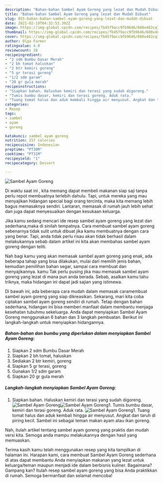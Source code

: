 ```yaml
---
description: "Bahan-bahan Sambel Ayam Goreng yang lezat dan Mudah Dibuat"
title: "Bahan-bahan Sambel Ayam Goreng yang lezat dan Mudah Dibuat"
slug: 855-bahan-bahan-sambel-ayam-goreng-yang-lezat-dan-mudah-dibuat
date: 2021-02-19T04:32:53.392Z
image: https://img-global.cpcdn.com/recipes/fb45f9acc9fb9646/680x482cq70/sambel-ayam-goreng-foto-resep-utama.jpg
thumbnail: https://img-global.cpcdn.com/recipes/fb45f9acc9fb9646/680x482cq70/sambel-ayam-goreng-foto-resep-utama.jpg
cover: https://img-global.cpcdn.com/recipes/fb45f9acc9fb9646/680x482cq70/sambel-ayam-goreng-foto-resep-utama.jpg
author: Olga Farmer
ratingvalue: 4.8
reviewcount: 10
recipeingredient:
- "2 sdm Bumbu Dasar Merah"
- "2 bh tomat haluskan"
- "2 btr kemiri goreng"
- "5 gr terasi goreng"
- "1/2 sdm garam"
- "20 gr gula merah"
recipeinstructions:
- "Siapkan bahan. Haluskan kemiri dan terasi yang sudah digoreng."
- "Tumis bumbu dasar, kemiri dan terasi goreng. Aduk rata."
- "Tuang tomat halus dan aduk kembali hingga air menyusut. Angkat dan taruh di piring kecil. Sambel ini sebagai teman makan ayam atau ikan goreng."
categories:
- Resep
tags:
- sambel
- ayam
- goreng

katakunci: sambel ayam goreng 
nutrition: 257 calories
recipecuisine: Indonesian
preptime: "PT30M"
cooktime: "PT31M"
recipeyield: "1"
recipecategory: Dessert

---
```



![Sambel Ayam Goreng](https://img-global.cpcdn.com/recipes/fb45f9acc9fb9646/680x482cq70/sambel-ayam-goreng-foto-resep-utama.jpg)

Di waktu  saat ini , kita memang dapat membeli makanan siap saji tanpa perlu repot membuatnya terlebih dahulu. Tapi, untuk mereka yang mau menyajikan hidangan special bagi orang tercinta, maka kita memang lebih bagus memasaknya sendiri. Lantaran, memasak di rumah jauh lebih sehat dan juga dapat menyesuaikan dengan kesukaan keluarga.

Jika kamu sedang mencari ide resep sambel ayam goreng yang lezat dan sederhana,maka di sinilah tempatnya. Cara membuat sambel ayam goreng  sebenarnya tidak sulit untuk dibuat jika kamu membuatnya dengan cara yang benar. Tapi, anda tidak perlu risau akan tidak berhasil dalam melakukannya 
sebab dalam artikel ini kita akan membahas sambel ayam goreng dengan teliti.  



Nah bagi kamu yang akan memasak sambel ayam goreng yang enak, ada beberapa tahap yang bisa dilakukan, mulai dari memilih jenis bahan, kemudian pemilihan bahan segar, sampai cara membuat dan menyajikannya. kamu Tak perlu pusing jika mau memasak sambel ayam goreng yang lezat di mana pun anda berada. Sebab, asalkan kamu  tahu triknya, maka hidangan ini dapat jadi sajian yang istimewa.

Di bawah ini, ada beberapa cara mudah dalam memasak caramembuat sambel ayam goreng yang siap dikreasikan. Sekarang, mari kita coba ciptakan sambel ayam goreng sendiri di rumah. Tetap dengan bahan sederhana, hidangan ini bisa memberi manfaat dalam membantu menjaga kesehatan tubuhmu sekeluarga. Anda dapat menyiapkan Sambel Ayam Goreng menggunakan 6 bahan dan 3 langkah pembuatan. Berikut ini langkah-langkah untuk menyiapkan hidangannya.

<!--inarticleads1-->

##### Bahan-bahan dan bumbu yang diperlukan dalam menyiapkan Sambel Ayam Goreng:

1. Siapkan 2 sdm Bumbu Dasar Merah
1. Siapkan 2 bh tomat, haluskan
1. Sediakan 2 btr kemiri, goreng
1. Siapkan 5 gr terasi, goreng
1. Gunakan 1/2 sdm garam
1. Siapkan 20 gr gula merah




<!--inarticleads2-->

##### Langkah-langkah menyiapkan Sambel Ayam Goreng:

1. Siapkan bahan. Haluskan kemiri dan terasi yang sudah digoreng.
<img src="https://img-global.cpcdn.com/steps/7315472f77c3c4ff/160x128cq70/sambel-ayam-goreng-langkah-memasak-1-foto.jpg" alt="Sambel Ayam Goreng"><img src="https://img-global.cpcdn.com/steps/057d74d6712a7150/160x128cq70/sambel-ayam-goreng-langkah-memasak-1-foto.jpg" alt="Sambel Ayam Goreng">1. Tumis bumbu dasar, kemiri dan terasi goreng. Aduk rata.
<img src="https://img-global.cpcdn.com/steps/1b49d02dc78698d1/160x128cq70/sambel-ayam-goreng-langkah-memasak-2-foto.jpg" alt="Sambel Ayam Goreng">1. Tuang tomat halus dan aduk kembali hingga air menyusut. Angkat dan taruh di piring kecil. Sambel ini sebagai teman makan ayam atau ikan goreng.




Nah, itulah artikel tentang  sambel ayam goreng  yang praktis dan mudah versi kita. Semoga anda mampu melakukannya dengan hasil yang memuaskan. 

Terima kasih kamu telah menggunakan resep yang kita tampilkan di halaman ini. Harapan kami, cara membuat  Sambel Ayam Goreng sederhana di atas dapat membantu Anda menyiapkan makanan yang lezat untuk keluarga/teman maupun menjadi ide dalam berbisnis kuliner. Bagaimana? Gampang kan? Itulah resep sambel ayam goreng yang bisa Anda praktikkan di rumah. Semoga bermanfaat dan selamat mencoba!

